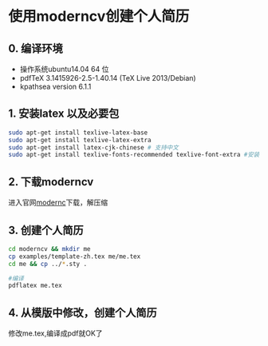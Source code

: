 # 使用moderncv创建个人简历
## 0. 编译环境
* 操作系统ubuntu14.04 64 位
* pdfTeX 3.1415926-2.5-1.40.14 (TeX Live 2013/Debian)
* kpathsea version 6.1.1


## 1. 安装latex 以及必要包
```bash
sudo apt-get install texlive-latex-base
sudo apt-get install texlive-latex-extra
sudo apt-get install latex-cjk-chinese # 支持中文
sudo apt-get install texlive-fonts-recommended texlive-font-extra #安装字体
```
## 2. 下载moderncv

进入官网[modernc](http://www.ctan.org/tex-archive/macros/latex/contrib/moderncv/)下载，解压缩

## 3. 创建个人简历

```bash
cd moderncv && mkdir me
cp examples/template-zh.tex me/me.tex
cd me && cp ../*.sty .

#编译
pdflatex me.tex
```

## 4. 从模版中修改，创建个人简历

修改me.tex,编译成pdf就OK了
